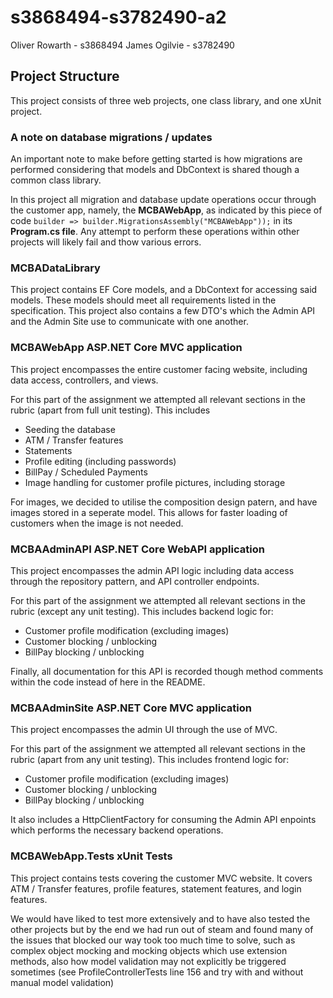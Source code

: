 # s3868494-s3782490-a2
Oliver Rowarth - s3868494
James Ogilvie - s3782490

## Project Structure
This project consists of three web projects, one class library, and one xUnit project.

### A note on database migrations / updates
An important note to make before getting started is how migrations are performed considering that models and DbContext is shared though a common class library.

In this project all migration and database update operations occur through the customer app, namely, the **MCBAWebApp**, as indicated by this piece of code
`builder => builder.MigrationsAssembly("MCBAWebApp"));` in its **Program.cs file**. Any attempt to perform these operations within other projects will likely fail and thow various errors.

### MCBADataLibrary
This project contains EF Core models, and a DbContext for accessing said models. These models should meet all requirements listed in the specification. This project also contains a few DTO's which the Admin API and the Admin Site use to communicate with one another.

### MCBAWebApp ASP.NET Core MVC application
This project encompasses the entire customer facing website, including data access, controllers, and views.

For this part of the assignment we attempted all relevant sections in the rubric (apart from full unit testing). This includes


- Seeding the database
- ATM / Transfer features
- Statements
- Profile editing (including passwords)
- BillPay / Scheduled Payments
- Image handling for customer profile pictures, including storage

For images, we decided to utilise the composition design patern, and have images stored in a seperate model. This allows for faster loading of customers when the image is not needed. 

### MCBAAdminAPI ASP.NET Core WebAPI application
This project encompasses the admin API logic including data access through the repository pattern, and API controller endpoints.

For this part of the assignment we attempted all relevant sections in the rubric (except any unit testing). This includes backend logic for:

- Customer profile modification (excluding images)
- Customer blocking / unblocking
- BillPay blocking / unblocking

Finally, all documentation for this API is recorded though method comments within the code instead of here in the README.

### MCBAAdminSite ASP.NET Core MVC application
This project encompasses the admin UI through the use of MVC.

For this part of the assignment we attempted all relevant sections in the rubric (apart from any unit testing). This includes frontend logic for:

- Customer profile modification (excluding images)
- Customer blocking / unblocking
- BillPay blocking / unblocking

It also includes a HttpClientFactory for consuming the Admin API enpoints which performs the necessary backend operations.

### MCBAWebApp.Tests xUnit Tests
This project contains tests covering the customer MVC website.
It covers ATM / Transfer features, profile features, statement features, and login features. 

We would have liked to test more extensively and to have also tested the other projects but by the end we had run out of steam and found many of the issues that blocked our way took too much time to solve, such as complex object mocking and mocking objects which use extension methods, also how model validation may not explicitly be triggered sometimes (see ProfileControllerTests line 156 and try with and without manual model validation)